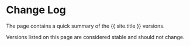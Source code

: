 # Change Log
The page contains a quick summary of the {{ site.title }} versions.

Versions listed on this page are considered stable and should not change. 
